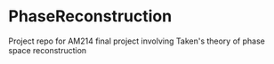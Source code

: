 # PhaseReconstruction
Project repo for AM214 final project involving Taken's theory of phase space reconstruction 
